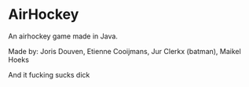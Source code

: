 AirHockey
=========

An airhockey game made in Java.

Made by:
Joris Douven,
Etienne Cooijmans,
Jur Clerkx (batman),
Maikel Hoeks




And it fucking sucks dick
